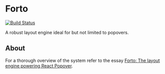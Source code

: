 # Forto

[![Build Status](https://travis-ci.org/jasonkuhrt/forto.svg?branch=master)](https://travis-ci.org/jasonkuhrt/forto)

A robust layout engine ideal for but not limited to popovers.

## About

For a thorough overview of the system refer to the essay [Forto: The layout engine powering React Popover](https://blog.jasonkuhrt.com/essays/forto).
